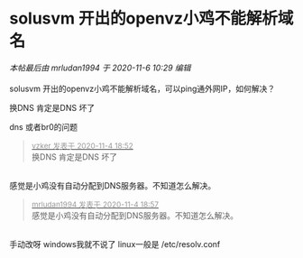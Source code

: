 # solusvm 开出的openvz小鸡不能解析域名


<i class="pstatus"> 本帖最后由 mrludan1994 于 2020-11-6 10:29 编辑 </i><br />
<br />
solusvm 开出的openvz小鸡不能解析域名，可以ping通外网IP，如何解决？

换DNS 肯定是DNS 坏了

dns 或者br0的问题

<div class="quote"><blockquote><font size="2"><a href="https://www.hostloc.com/forum.php?mod=redirect&amp;goto=findpost&amp;pid=9403042&amp;ptid=762454" target="_blank"><font color="#999999">vzker 发表于 2020-11-4 18:52</font></a></font><br />
换DNS 肯定是DNS 坏了</blockquote></div><br />
感觉是小鸡没有自动分配到DNS服务器。不知道怎么解决。

<div class="quote"><blockquote><font size="2"><a href="https://www.hostloc.com/forum.php?mod=redirect&amp;goto=findpost&amp;pid=9403067&amp;ptid=762454" target="_blank"><font color="#999999">mrludan1994 发表于 2020-11-4 18:57</font></a></font><br />
感觉是小鸡没有自动分配到DNS服务器。不知道怎么解决。</blockquote></div><br />
手动改呀 windows我就不说了 linux一般是 /etc/resolv.conf
